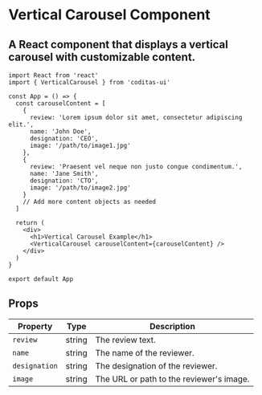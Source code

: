 # Vertical Carousel Component

## A React component that displays a vertical carousel with customizable content.

```tsx
import React from 'react'
import { VerticalCarousel } from 'coditas-ui'

const App = () => {
  const carouselContent = [
    {
      review: 'Lorem ipsum dolor sit amet, consectetur adipiscing elit.',
      name: 'John Doe',
      designation: 'CEO',
      image: '/path/to/image1.jpg'
    },
    {
      review: 'Praesent vel neque non justo congue condimentum.',
      name: 'Jane Smith',
      designation: 'CTO',
      image: '/path/to/image2.jpg'
    }
    // Add more content objects as needed
  ]

  return (
    <div>
      <h1>Vertical Carousel Example</h1>
      <VerticalCarousel carouselContent={carouselContent} />
    </div>
  )
}

export default App
```

## Props

| Property      | Type   | Description                              |
| ------------- | ------ | ---------------------------------------- |
| `review`      | string | The review text.                         |
| `name`        | string | The name of the reviewer.                |
| `designation` | string | The designation of the reviewer.         |
| `image`       | string | The URL or path to the reviewer's image. |
